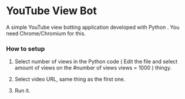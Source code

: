 # YouTube View Bot
A simple YouTube view botting application developed with Python . You need Chrome/Chromium for this. 


### How to setup ###

1. Select number of views in the Python code ( Edit the file and select amount of views on the #number of views
views = 1000 ) thingy.

2. Select video URL, same thing as the first one.

3. Run it.
